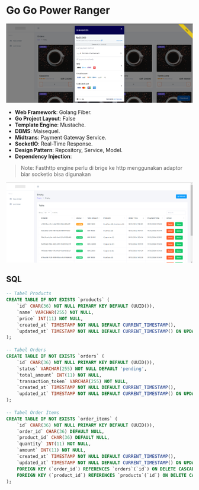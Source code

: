 # Go Go Power Ranger

![1735639829899](image/README/1735639829899.png)

- **Web Framework**: Golang Fiber.
- **Go Project Layout**: False
- **Template Engine**: Mustache.
- **DBMS**: Maisequel.
- **Midtrans**: Payment Gateway Service.
- **SocketIO**: Real-Time Response.
- **Design Pattern**: Repository, Service, Model.
- **Dependency Injection**:

> Note: Fasthttp engine perlu di brige ke http menggunakan adaptor biar socketio bisa digunakan

![1735639872388](image/README/1735639872388.png)

## SQL

```sql
-- Tabel Products
CREATE TABLE IF NOT EXISTS `products` (
    `id` CHAR(36) NOT NULL PRIMARY KEY DEFAULT (UUID()),
    `name` VARCHAR(255) NOT NULL,
    `price` INT(11) NOT NULL,
    `created_at` TIMESTAMP NOT NULL DEFAULT CURRENT_TIMESTAMP(),
    `updated_at` TIMESTAMP NOT NULL DEFAULT CURRENT_TIMESTAMP() ON UPDATE CURRENT_TIMESTAMP()
);

-- Tabel Orders
CREATE TABLE IF NOT EXISTS `orders` (
    `id` CHAR(36) NOT NULL PRIMARY KEY DEFAULT (UUID()),
    `status` VARCHAR(255) NOT NULL DEFAULT 'pending',
    `total_amount` INT(11) NOT NULL,
    `transaction_token` VARCHAR(255) NOT NULL,
    `created_at` TIMESTAMP NOT NULL DEFAULT CURRENT_TIMESTAMP(),
    `updated_at` TIMESTAMP NOT NULL DEFAULT CURRENT_TIMESTAMP() ON UPDATE CURRENT_TIMESTAMP()
);

-- Tabel Order Items
CREATE TABLE IF NOT EXISTS `order_items` (
    `id` CHAR(36) NOT NULL PRIMARY KEY DEFAULT (UUID()),
    `order_id` CHAR(36) DEFAULT NULL,
    `product_id` CHAR(36) DEFAULT NULL,
    `quantity` INT(11) NOT NULL,
    `amount` INT(11) NOT NULL,
    `created_at` TIMESTAMP NOT NULL DEFAULT CURRENT_TIMESTAMP(),
    `updated_at` TIMESTAMP NOT NULL DEFAULT CURRENT_TIMESTAMP() ON UPDATE CURRENT_TIMESTAMP(),
    FOREIGN KEY (`order_id`) REFERENCES `orders`(`id`) ON DELETE CASCADE,
    FOREIGN KEY (`product_id`) REFERENCES `products`(`id`) ON DELETE CASCADE
);

```
